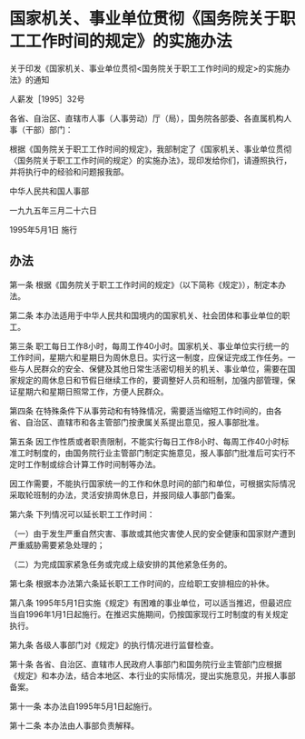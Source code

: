 # 国家机关、事业单位贯彻《国务院关于职工工作时间的规定》的实施办法

关于印发《国家机关、事业单位贯彻<国务院关于职工工作时间的规定>的实施办法》的通知

人薪发［1995］32号

各省、自治区、直辖市人事（人事劳动）厅（局），国务院各部委、各直属机构人事（干部）部门：

根据《国务院关于职工工作时间的规定》，我部制定了《国家机关、事业单位贯彻〈国务院关于职工工作时间的规定〉的实施办法》，现印发给你们，请遵照执行，并将执行中的经验和问题报我部。

中华人民共和国人事部

一九九五年三月二十六日

1995年5月1日 施行

<!-- INFO END -->

## 办法

第一条 根据《国务院关于职工工作时间的规定》（以下简称《规定》），制定本办法。

第二条 本办法适用于中华人民共和国境内的国家机关、社会团体和事业单位的职工。

第三条 职工每日工作8小时，每周工作40小时。国家机关、事业单位实行统一的工作时间，星期六和星期日为周休息日。实行这一制度，应保证完成工作任务。一些与人民群众的安全、保健及其他日常生活密切相关的机关、事业单位，需要在国家规定的周休息日和节假日继续工作的，要调整好人员和班制，加强内部管理，保证星期六和星期日照常工作，方便人民群众。

第四条 在特殊条件下从事劳动和有特殊情况，需要适当缩短工作时间的，由各省、自治区、直辖市和各主管部门按隶属关系提出意见，报人事部批准。

第五条 因工作性质或者职责限制，不能实行每日工作8小时、每周工作40小时标准工时制度的，由国务院行业主管部门制定实施意见，报人事部门批准后可实行不定时工作制或综合计算工作时间制等办法。

因工作需要，不能执行国家统一的工作和休息时间的部门和单位，可根据实际情况采取轮班制的办法，灵活安排周休息日，并报同级人事部门备案。

第六条 下列情况可以延长职工工作时间：

（一）由于发生严重自然灾害、事故或其他灾害使人民的安全健康和国家财产遭到严重威胁需要紧急处理的；

（二）为完成国家紧急任务或完成上级安排的其他紧急任务的。

第七条 根据本办法第六条延长职工工作时间的，应给职工安排相应的补休。

第八条 1995年5月1日实施《规定》有困难的事业单位，可以适当推迟，但最迟应当自1996年1月1日起施行。在推迟实施期间，仍按国家现行工时制度的有关规定执行。

第九条 各级人事部门对《规定》的执行情况进行监督检查。

第十条 各省、自治区、直辖市人民政府人事部门和国务院行业主管部门应根据《规定》和本办法，结合本地区、本行业的实际情况，提出实施意见，并报人事部备案。

第十一条 本办法自1995年5月1日起施行。

第十二条 本办法由人事部负责解释。
